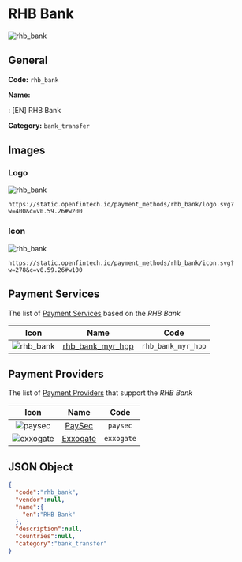 
# RHB Bank 
![rhb_bank](https://static.openfintech.io/payment_methods/rhb_bank/logo.svg?w=400&c=v0.59.26#w200)  

## General 
**Code:** `rhb_bank` 
 
**Name:** 
 
:	[EN] RHB Bank 
 
**Category:** `bank_transfer` 
 

## Images 

### Logo 
![rhb_bank](https://static.openfintech.io/payment_methods/rhb_bank/logo.svg?w=400&c=v0.59.26#w200)  

```
https://static.openfintech.io/payment_methods/rhb_bank/logo.svg?w=400&c=v0.59.26#w200
```  

### Icon 
![rhb_bank](https://static.openfintech.io/payment_methods/rhb_bank/icon.svg?w=278&c=v0.59.26#w100)  

```
https://static.openfintech.io/payment_methods/rhb_bank/icon.svg?w=278&c=v0.59.26#w100
```  

## Payment Services 
 
The list of [Payment Services](/payment-services/) based on the _RHB Bank_ 

|Icon|Name|Code| 
|:---:|:---:|:---:| 
|![rhb_bank](https://static.openfintech.io/payment_methods/rhb_bank/icon.svg?w=278&c=v0.59.26#w100) |[rhb_bank_myr_hpp](/payment-services/rhb_bank_myr_hpp/)|`rhb_bank_myr_hpp`| 
 

## Payment Providers 
 
The list of [Payment Providers](/payment-providers/) that support the _RHB Bank_ 

|Icon|Name|Code| 
|:---:|:---:|:---:| 
|![paysec](https://static.openfintech.io/payment_providers/paysec/icon.png?w=278&c=v0.59.26#w100) |[PaySec](/payment-providers/paysec/)|`paysec`| 
|![exxogate](https://static.openfintech.io/payment_providers/exxogate/icon.svg?w=278&c=v0.59.26#w100) |[Exxogate](/payment-providers/exxogate/)|`exxogate`| 
 

## JSON Object 

```json
{
  "code":"rhb_bank",
  "vendor":null,
  "name":{
    "en":"RHB Bank"
  },
  "description":null,
  "countries":null,
  "category":"bank_transfer"
}
```  

